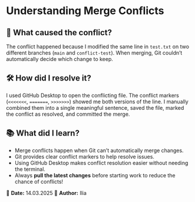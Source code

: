 # Understanding Merge Conflicts

## 🚨 What caused the conflict?

The conflict happened because I modified the same line in `test.txt` on two different branches (`main` and `conflict-test`). When merging, Git couldn’t automatically decide which change to keep.

## 🛠 How did I resolve it?

I used GitHub Desktop to open the conflicting file. The conflict markers (`<<<<<<<`, `=======`, `>>>>>>>`) showed me both versions of the line. I manually combined them into a single meaningful sentence, saved the file, marked the conflict as resolved, and committed the merge.

## 📚 What did I learn?

- Merge conflicts happen when Git can’t automatically merge changes.
- Git provides clear conflict markers to help resolve issues.
- Using GitHub Desktop makes conflict resolution easier without needing the terminal.
- Always **pull the latest changes** before starting work to reduce the chance of conflicts!

📅 **Date:** 14.03.2025
👤 **Author:** Ilia
